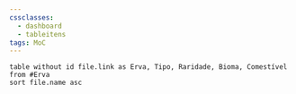 ```yaml
---
cssclasses:
  - dashboard
  - tableitens
tags: MoC
---
```



```dataview
table without id file.link as Erva, Tipo, Raridade, Bioma, Comestível
from #Erva
sort file.name asc
```
